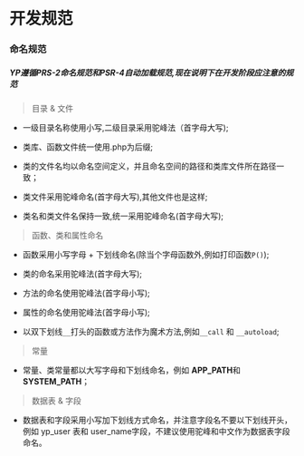 # 开发规范

 ### 命名规范
 ##### YP遵循**PRS-2**命名规范和**PSR-4**自动加载规范,现在说明下在开发阶段应注意的规范

> 目录 & 文件

   + 一级目录名称使用小写,二级目录采用驼峰法（首字母大写);

   + 类库、函数文件统一使用.php为后缀;

   + 类的文件名均以命名空间定义，并且命名空间的路径和类库文件所在路径一致；

   + 类文件采用驼峰命名(首字母大写),其他文件也是这样;

   + 类名和类文件名保持一致,统一采用驼峰命名(首字母大写);

> 函数、类和属性命名

   + 函数采用小写字母 + 下划线命名(除当个字母函数外,例如打印函数`P()`);

   + 类的命名采用驼峰法(首字母大写);

   + 方法的命名使用驼峰法(首字母小写);

   + 属性的命名使用驼峰法(首字母小写);

   + 以双下划线`__`打头的函数或方法作为魔术方法,例如`__call` 和 `__autoload`;

> 常量

   + 常量、类常量都以大写字母和下划线命名，例如 **APP_PATH**和 **SYSTEM_PATH**；

> 数据表 & 字段

   + 数据表和字段采用小写加下划线方式命名，并注意字段名不要以下划线开头，例如 yp_user 表和 user_name字段，不建议使用驼峰和中文作为数据表字段命名。


